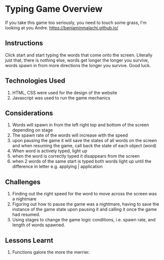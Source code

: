 # Typing Game Overview
If you take this game too seriously, you need to touch some grass, I'm looking at you Andre. https://benjaminmalachi.github.io/

## Instructions
Click start and start typing the words that come onto the screen. Literally just that, there is nothing else, words get longer the longer you survive, words spawn in from more directions the longer you survive. Good luck.

## Technologies Used
1. HTML, CSS were used for the design of the website
2. Javascript was used to run the game mechanics

## Considerations
1. Words will spawn in from the left right top and bottom of the screen depending on stage
2. The spawn rate of the words will increase with the speed
3. upon pausing the game it will save the states of all words on the screen and when resuming the game, call back the state of each object (word)
4. When word is actively typed, light up
5. when the word is correctly typed it disappears from the screen
6. when 2 words of the same start is typed both words light up until the difference in letter e.g. applying | application

## Challenges
1. Finding out the right speed for the word to move across the screen was a nightmare
2. Figuring out how to pause the game was a nightmare, having to save the instance of the game state upon pausing it and calling it once the game had resumed.
3. Using stages to change the game logic conditions, i.e. spawn rate, and length of words spawned.

## Lessons Learnt
1. Functions galore the more the merrier.
